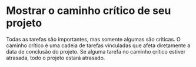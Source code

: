 # Mostrar o caminho crítico de seu projeto
Todas as tarefas são importantes, mas somente algumas são críticas. O caminho crítico é uma cadeia de tarefas vinculadas que afeta diretamente a data de conclusão do projeto. Se alguma tarefa no caminho crítico estiver atrasada, todo o projeto estará atrasado.